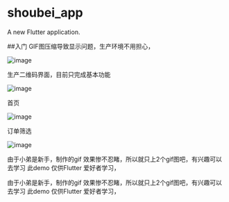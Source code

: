 # shoubei_app

A new Flutter application.

##入门
GIF图压缩导致显示问题，生产环境不用担心，


![image](https://github.com/zyonrhangao/flutter_map/blob/master/views/home.gif) 

生产二维码界面，目前只完成基本功能

![image](https://github.com/zyonrhangao/flutter_map/blob/master/views/code.gif) 

首页

![image](https://github.com/zyonrhangao/flutter_map/blob/master/views/untitle11d.gif) 

订单筛选

![image](https://github.com/zyonrhangao/flutter_map/blob/master/views/untitleda.gif) 


由于小弟是新手，制作的gif 效果惨不忍睹，所以就只上2个gif图吧，有兴趣可以去学习
此demo 仅供Flutter 爱好者学习，


由于小弟是新手，制作的gif 效果惨不忍睹，所以就只上2个gif图吧，有兴趣可以去学习
此demo 仅供Flutter 爱好者学习，
